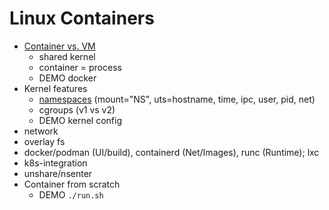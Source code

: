 # Linux Containers
* [Container vs. VM](https://www.pngfind.com/pngs/m/385-3851955_the-correct-containers-vs-vms-image-docker-container.png)
  * shared kernel
  * container = process
  * DEMO docker
* Kernel features
  * [namespaces](https://man7.org/linux/man-pages/man7/namespaces.7.html) (mount="NS", uts=hostname, time, ipc, user, pid, net)
  * cgroups (v1 vs v2)
  * DEMO kernel config
* network
* overlay fs
* docker/podman (UI/build), containerd (Net/Images), runc (Runtime); lxc
* k8s-integration
* unshare/nsenter
* Container from scratch
  * DEMO `./run.sh`
